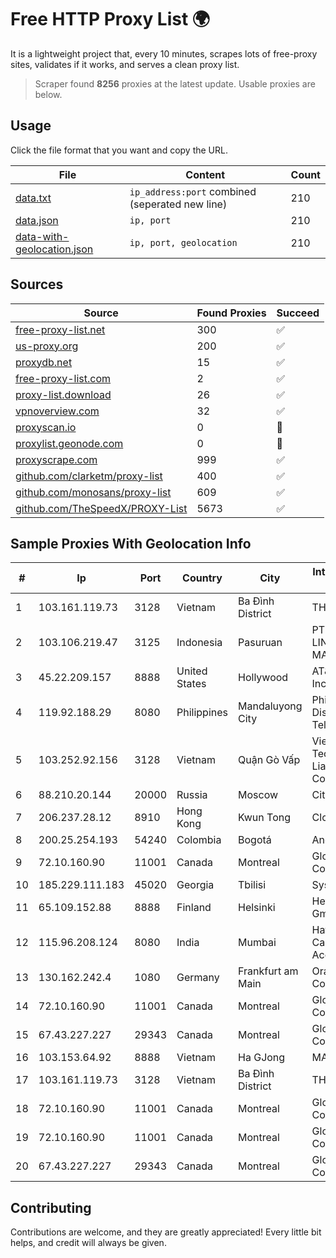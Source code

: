 
# Free HTTP Proxy List 🌍

It is a lightweight project that, every 10 minutes, scrapes lots of free-proxy sites, validates if it works, and serves a clean proxy list.


> Scraper found **8256** proxies at the latest update. Usable proxies are below.

## Usage

Click the file format that you want and copy the URL.


|File|Content|Count|
|----|-------|-----|
|[data.txt](https://raw.githubusercontent.com/themiralay/Proxy-List-World/master/data.txt)|`ip_address:port` combined (seperated new line)|210|
|[data.json](https://raw.githubusercontent.com/themiralay/Proxy-List-World/master/data.json)|`ip, port`|210|
|[data-with-geolocation.json](https://raw.githubusercontent.com/themiralay/Proxy-List-World/master/data-with-geolocation.json)|`ip, port, geolocation`|210|

## Sources

|Source|Found Proxies|Succeed|
|------|-------------|-------|
|[free-proxy-list.net](https://free-proxy-list.net)|300|✅|
|[us-proxy.org](https://www.us-proxy.org)|200|✅|
|[proxydb.net](http://proxydb.net)|15|✅|
|[free-proxy-list.com](https://free-proxy-list.com/?page=&port=&type%5B%5D=http&type%5B%5D=https&up_time=0&search=Search)|2|✅|
|[proxy-list.download](https://www.proxy-list.download/HTTP)|26|✅|
|[vpnoverview.com](https://vpnoverview.com/privacy/anonymous-browsing/free-proxy-servers)|32|✅|
|[proxyscan.io](https://www.proxyscan.io)|0|🚫|
|[proxylist.geonode.com](https://proxylist.geonode.com/api/proxy-list?limit=300&page=1&sort_by=lastChecked&sort_type=desc&protocols=http,https)|0|🚫|
|[proxyscrape.com](https://api.proxyscrape.com/v2/?request=displayproxies&protocol=http&timeout=10000&country=all&ssl=all&anonymity=all)|999|✅|
|[github.com/clarketm/proxy-list](https://raw.githubusercontent.com/clarketm/proxy-list/master/proxy-list-raw.txt)|400|✅|
|[github.com/monosans/proxy-list](https://raw.githubusercontent.com/monosans/proxy-list/main/proxies/http.txt)|609|✅|
|[github.com/TheSpeedX/PROXY-List](https://raw.githubusercontent.com/TheSpeedX/PROXY-List/master/http.txt)|5673|✅|


## Sample Proxies With Geolocation Info

|#|Ip|Port|Country|City|Internet Service Provider|
|-|--|----|-------|----|-------------------------|
|1|103.161.119.73|3128|Vietnam|Ba Đình District|THIENCO|
|2|103.106.219.47|3125|Indonesia|Pasuruan|PT. ARTHA LINTAS DATA MANDIRI|
|3|45.22.209.157|8888|United States|Hollywood|AT&T Services, Inc.|
|4|119.92.188.29|8080|Philippines|Mandaluyong City|Philippine Long Distance Telephone Co.|
|5|103.252.92.156|3128|Vietnam|Quận Gò Vấp|Viet Digital Technology Liability Company|
|6|88.210.20.144|20000|Russia|Moscow|CityLanCom LTD|
|7|206.237.28.12|8910|Hong Kong|Kwun Tong|Cloudie Limited|
|8|200.25.254.193|54240|Colombia|Bogotá|Andinet ON Line|
|9|72.10.160.90|11001|Canada|Montreal|GloboTech Communications|
|10|185.229.111.183|45020|Georgia|Tbilisi|Sysnet LLC|
|11|65.109.152.88|8888|Finland|Helsinki|Hetzner Online GmbH|
|12|115.96.208.124|8080|India|Mumbai|Hathway IP over Cable Internet Access|
|13|130.162.242.4|1080|Germany|Frankfurt am Main|Oracle Corporation|
|14|72.10.160.90|11001|Canada|Montreal|GloboTech Communications|
|15|67.43.227.227|29343|Canada|Montreal|GloboTech Communications|
|16|103.153.64.92|8888|Vietnam|Ha GJong|MAT-HN|
|17|103.161.119.73|3128|Vietnam|Ba Đình District|THIENCO|
|18|72.10.160.90|11001|Canada|Montreal|GloboTech Communications|
|19|72.10.160.90|11001|Canada|Montreal|GloboTech Communications|
|20|67.43.227.227|29343|Canada|Montreal|GloboTech Communications|



## Contributing

Contributions are welcome, and they are greatly appreciated! Every
little bit helps, and credit will always be given.

